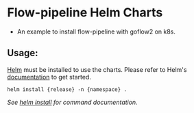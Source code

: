 # Flow-pipeline Helm Charts

- An example to install flow-pipeline with goflow2 on k8s.

## Usage:

[Helm](https://helm.sh) must be installed to use the charts.
Please refer to Helm's [documentation](https://helm.sh/docs/) to get started.

```console
helm install {release} -n {namespace} .
```

_See [helm install](https://helm.sh/docs/helm/helm_install/) for command documentation._

